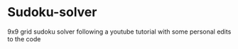 # Sudoku-solver
9x9 grid sudoku solver following a youtube tutorial with some personal edits to the code
